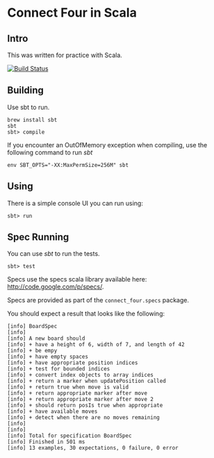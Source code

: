 # Connect Four in Scala

## Intro

This was written for practice with Scala.

[![Build Status](https://travis-ci.org/jamiely/connect-four-scala.png?branch=master)](https://travis-ci.org/jamiely/connect-four-scala)

## Building

Use sbt to run. 

    brew install sbt
    sbt
    sbt> compile

If you encounter an OutOfMemory exception when compiling, use the
following command to run *sbt*

    env SBT_OPTS="-XX:MaxPermSize=256M" sbt

## Using

There is a simple console UI you can run using:

    sbt> run

## Spec Running

You can use *sbt* to run the tests. 

    sbt> test

Specs use the specs scala library available here: http://code.google.com/p/specs/.

Specs are provided as part of the `connect_four.specs` package. 

You should expect a result that looks like the following:

    [info] BoardSpec
    [info] 
    [info] A new board should
    [info] + have a height of 6, width of 7, and length of 42
    [info] + be empy
    [info] + have empty spaces
    [info] + have appropriate position indices
    [info] + test for bounded indices
    [info] + convert index objects to array indices
    [info] + return a marker when updatePosition called
    [info] + return true when move is valid
    [info] + return appropriate marker after move
    [info] + return appropriate marker after move 2
    [info] + should return posIs true when appropriate
    [info] + have available moves
    [info] + detect when there are no moves remaining
    [info]  
    [info]  
    [info] Total for specification BoardSpec
    [info] Finished in 501 ms
    [info] 13 examples, 30 expectations, 0 failure, 0 error


